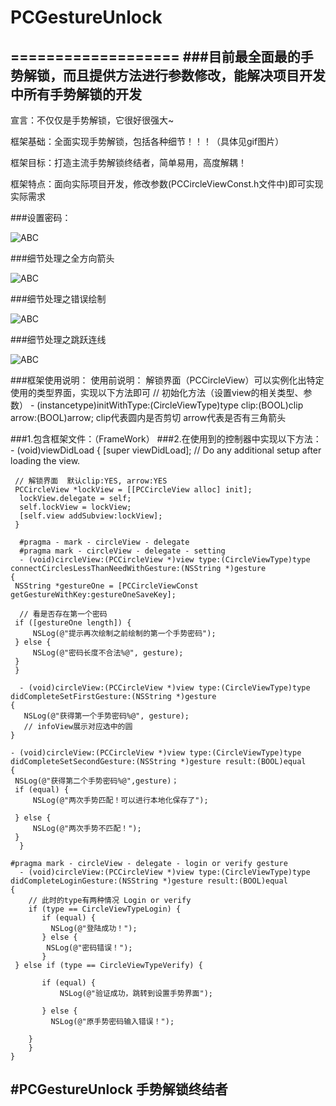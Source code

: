 # PCGestureUnlock
===================
###目前最全面最的手势解锁，而且提供方法进行参数修改，能解决项目开发中所有手势解锁的开发
------------------
宣言：不仅仅是手势解锁，它很好很强大~

框架基础：全面实现手势解锁，包括各种细节！！！（具体见gif图片）

框架目标：打造主流手势解锁终结者，简单易用，高度解耦！

框架特点：面向实际项目开发，修改参数(PCCircleViewConst.h文件中)即可实现实际需求

###设置密码：

![ABC](https://github.com/iosdeveloperpanc/PCGestureUnlock/blob/master/PCGestureUnlock/settingGesture.gif) 

###细节处理之全方向箭头

![ABC](https://github.com/iosdeveloperpanc/PCGestureUnlock/blob/master/PCGestureUnlock/arrowDirctions.gif) 

###细节处理之错误绘制

![ABC](https://github.com/iosdeveloperpanc/PCGestureUnlock/blob/master/PCGestureUnlock/ErrorDisplay.gif) 

###细节处理之跳跃连线

![ABC](https://github.com/iosdeveloperpanc/PCGestureUnlock/blob/master/PCGestureUnlock/JumpConnect.gif) 

###框架使用说明：
使用前说明：
解锁界面（PCCircleView）可以实例化出特定使用的类型界面，实现以下方法即可
// 初始化方法（设置view的相关类型、参数）
    - (instancetype)initWithType:(CircleViewType)type clip:(BOOL)clip arrow:(BOOL)arrow;
clip代表圆内是否剪切 arrow代表是否有三角箭头

###1.包含框架文件：（FrameWork）
###2.在使用到的控制器中实现以下方法：
      - (void)viewDidLoad {
      [super viewDidLoad];
      // Do any additional setup after loading the view.
 
     // 解锁界面  默认clip:YES, arrow:YES
     PCCircleView *lockView = [[PCCircleView alloc] init];  
      lockView.delegate = self;
      self.lockView = lockView;
      [self.view addSubview:lockView];
     }

      #pragma - mark - circleView - delegate
      #pragma mark - circleView - delegate - setting
      - (void)circleView:(PCCircleView *)view type:(CircleViewType)type connectCirclesLessThanNeedWithGesture:(NSString *)gesture
    {
     NSString *gestureOne = [PCCircleViewConst getGestureWithKey:gestureOneSaveKey];

      // 看是否存在第一个密码
     if ([gestureOne length]) {
         NSLog(@"提示再次绘制之前绘制的第一个手势密码");
     } else {
         NSLog(@"密码长度不合法%@", gesture);
     }
     }

      - (void)circleView:(PCCircleView *)view type:(CircleViewType)type didCompleteSetFirstGesture:(NSString *)gesture
    {
       NSLog(@"获得第一个手势密码%@", gesture);
       // infoView展示对应选中的圆
    }

    - (void)circleView:(PCCircleView *)view type:(CircleViewType)type didCompleteSetSecondGesture:(NSString *)gesture result:(BOOL)equal
    {
     NSLog(@"获得第二个手势密码%@",gesture)；
     if (equal) {
         NSLog(@"两次手势匹配！可以进行本地化保存了");
      
     } else {
         NSLog(@"两次手势不匹配！");
     }
      }

    #pragma mark - circleView - delegate - login or verify gesture
      - (void)circleView:(PCCircleView *)view type:(CircleViewType)type didCompleteLoginGesture:(NSString *)gesture result:(BOOL)equal
    {
        // 此时的type有两种情况 Login or verify
        if (type == CircleViewTypeLogin) {
           if (equal) {
             NSLog(@"登陆成功！");
           } else {
            NSLog(@"密码错误！");
           }
     } else if (type == CircleViewTypeVerify) {
         
           if (equal) {
               NSLog(@"验证成功，跳转到设置手势界面");
               
           } else {
             NSLog(@"原手势密码输入错误！");
               
        }
        }
    }


#PCGestureUnlock 手势解锁终结者
------------

